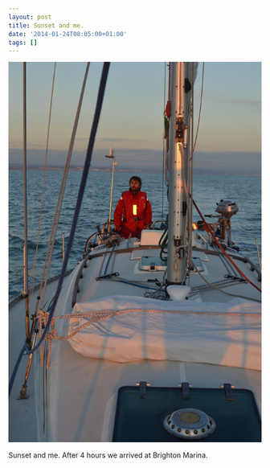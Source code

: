 ```yaml
---
layout: post
title: Sunset and me.
date: '2014-01-24T08:05:00+01:00'
tags: []
---
```

![Sunset and me](/files/tumblr_mzwjkplBFp1tq106bo1_1280.jpg)

Sunset and me. After 4 hours we arrived at Brighton Marina.
